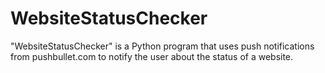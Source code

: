 # WebsiteStatusChecker
 "WebsiteStatusChecker" is a Python program that uses push notifications from pushbullet.com to notify the user about the status of a website.

